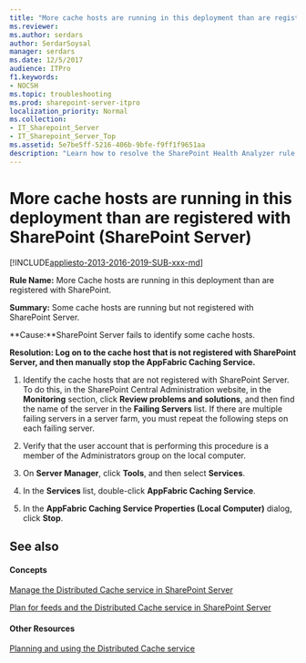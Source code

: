 ```yaml
---
title: "More cache hosts are running in this deployment than are registered with SharePoint (SharePoint Server)"
ms.reviewer: 
ms.author: serdars
author: SerdarSoysal
manager: serdars
ms.date: 12/5/2017
audience: ITPro
f1.keywords:
- NOCSH
ms.topic: troubleshooting
ms.prod: sharepoint-server-itpro
localization_priority: Normal
ms.collection:
- IT_Sharepoint_Server
- IT_Sharepoint_Server_Top
ms.assetid: 5e7be5ff-5216-406b-9bfe-f9ff1f9651aa
description: "Learn how to resolve the SharePoint Health Analyzer rule: More Cache hosts are running in this deployment than are registered with SharePoint, for SharePoint Server."
---
```


# More cache hosts are running in this deployment than are registered with SharePoint (SharePoint Server)

[!INCLUDE[appliesto-2013-2016-2019-SUB-xxx-md](../includes/appliesto-2013-2016-2019-SUB-xxx-md.md)]
  
 **Rule Name:** More Cache hosts are running in this deployment than are registered with SharePoint. 
  
 **Summary:** Some cache hosts are running but not registered with SharePoint Server. 
  
 **Cause:**SharePoint Server fails to identify some cache hosts.
  
 **Resolution: Log on to the cache host that is not registered with SharePoint Server, and then manually stop the AppFabric Caching Service.**
  
1. Identify the cache hosts that are not registered with SharePoint Server. To do this, in the SharePoint Central Administration website, in the **Monitoring** section, click **Review problems and solutions**, and then find the name of the server in the **Failing Servers** list. If there are multiple failing servers in a server farm, you must repeat the following steps on each failing server. 
    
2. Verify that the user account that is performing this procedure is a member of the Administrators group on the local computer.
    
3. On **Server Manager**, click **Tools**, and then select **Services**.
    
4. In the **Services** list, double-click **AppFabric Caching Service**.
    
5. In the **AppFabric Caching Service Properties (Local Computer)** dialog, click **Stop**.
    
## See also
<a name="server"> </a>

#### Concepts

[Manage the Distributed Cache service in SharePoint Server](../administration/manage-the-distributed-cache-service.md)
  
[Plan for feeds and the Distributed Cache service in SharePoint Server](../administration/plan-for-feeds-and-the-distributed-cache-service.md)
#### Other Resources

[Planning and using the Distributed Cache service](https://go.microsoft.com/fwlink/p/?LinkID=271302)

